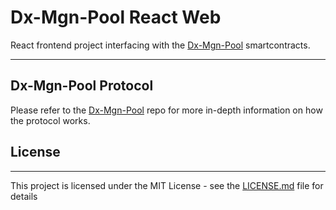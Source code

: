 # Dx-Mgn-Pool React Web

React frontend project interfacing with the [Dx-Mgn-Pool](https://github.com/gnosis/dx-mgn-pool) smartcontracts.

----------------------------------

## Dx-Mgn-Pool Protocol

Please refer to the [Dx-Mgn-Pool](https://github.com/gnosis/dx-mgn-pool) repo for more in-depth information on how the protocol works.

## License

----------------------------------

This project is licensed under the MIT License - see the [LICENSE.md](https://github.com/gnosis/dx-mgn-pool-react/blob/master/LICENSE) file for details
